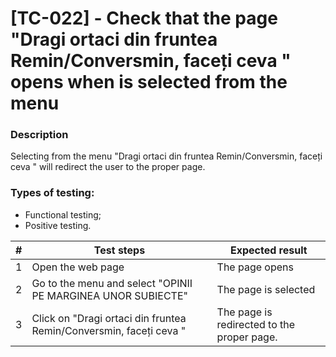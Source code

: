# **[TC-022] - Check that the page "Dragi ortaci din fruntea Remin/Conversmin, faceți ceva " opens when is selected from the menu**

### **Description**

Selecting from the menu "Dragi ortaci din fruntea Remin/Conversmin, faceți ceva " will redirect the user to the proper page.

### **Types of testing:**

- Functional testing;
- Positive testing.

| #   | **Test steps**                                                     | **Expected result**                        |
| --- | ------------------------------------------------------------------ | ------------------------------------------ |
| 1   | Open the web page                                                  | The page opens                             |
| 2   | Go to the menu and select "OPINII PE MARGINEA UNOR SUBIECTE"       | The page is selected                       |
| 3   | Click on "Dragi ortaci din fruntea Remin/Conversmin, faceți ceva " | The page is redirected to the proper page. |
